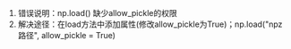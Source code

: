 1. 错误说明：np.load() 缺少allow_pickle的权限
2. 解决途径：在load方法中添加属性(修改allow_pickle为True)；np.load("npz路径", allow_pickle = True) 